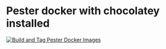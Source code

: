 # Pester docker with chocolatey installed

[![Build and Tag Pester Docker Images](https://github.com/ArmandMeppa/pester-docker/actions/workflows/docker-build.yml/badge.svg)](https://github.com/ArmandMeppa/pester-docker/actions/workflows/docker-build.yml)